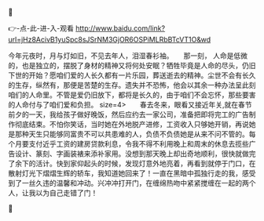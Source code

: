 





👉-点-此-进-入-观看  http://www.baidu.com/link?url=jHz8AcivB1yuSpc8sJSrNM3GjOR6OSPiMLRbBTcVT1O&wd




今年元夜时，月与灯如旧，不见去年人，泪湿春衫袖。　　那一刻，
人命是低微的，也是独立的，摆脱了身材的精神又将何处安眠？牺牲毕竟是人命的尽头，仍旧下世的开始？愿咱们爱的人长久都有一片乐园，葬送逝去的精神。尘世不会有长久的生存，纵然有，那便是苦楚的生存。遗失并不恐怖，他会以其余一种办法呈此刻咱们的人命里。不管是爱仍旧放下，都将是长久的，由于咱们不会忘怀，那些要害的人命付与了咱们爱和负担。
size=4>　　春去冬来，眼看又接近年关,就在春节前夕的一天，我给孩子做好晚饭，然后应约去一家公司，准备把即将完工的广告制作彻底结束。不怕你笑话，当时她在外地脱产进修，工资收入只够她开销，再说她是那种天生只能够同富贵不可以共患难的人，负债不负债她是从来不问不管的。每个月要支付近乎工资的建房贷款利息，令我不得不利用晚上和周末的休息去揽些广告设计、篆刻、字画装裱来添补家用。没想到那天晚上却出奇地顺利，很快就做完了余下的活计。快到家仰起头的时候，发现灯意外地亮着，再看到就停于门口，在散射灯光下熠熠生辉的轿车，我知道她回来了！一直在黑暗中孤独行走的我，感受到了一丝久违的温馨和冲动。兴冲冲打开门，在缠绵热吻中紧紧搅缠在一起的两个人，让我以为自己走错了门！


